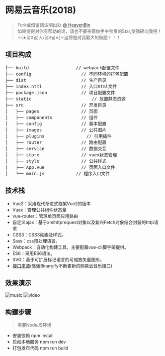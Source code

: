 # 网易云音乐(2018)

> Fork或借鉴请注明出处 [@ HeavenBin](https://github.com/HeavenBin/VueMusic)  
> 如果觉得对你有帮助的话，请也不要吝啬你手中宝贵的Star,使劲砸向我吧！ 
> ✧(∗≧ꇴ≦)人(≧ꈊ≦∗)✧这将是对我最大的鼓励！！！

## 项目构成
<pre>
├── build                  // webpack配置文件
├── config            		 // 不同环境的打包配置
├── dist               		 // 生产目录
├── index.html          	 // 入口html文件
├── package.json      		 // 项目配置文件
├── static       			     // 放置静态资源
├── src                		 // 开发目录
│   ├── pages     		     // 页面
│   ├── components     		 // 组件
│   ├── config     		     // 基本配置
│   ├── images     		     // 公共图片
│   ├── plugins     		   // 引用插件
│   ├── router     		     // 路由配置
│   ├── service         	 // 数据交互
│   ├── store     		     // vuex状态管理
│   ├── style     		     // 公共样式
│   ├── App.vue          	 // 页面入口文件
│   └── main.js       	   // 程序入口文件
</pre>

## 技术栈
+ Vue2：采用现代渐进式框架Vue2的版本
+ Vuex：管理公共组件状态量
+ vue-router：管理单页面应用路由
+ 自定义ajax：基于xmlhttprequest对象以及新兴Fetch对象结合封装的http请求
+ CSS3：CSS3动画及样式。
+ Sass：css预处理语言。
+ Webpack：自动化构建工具，主要配置vue-cli脚手架提供。
+ ES6：采用ES6语法。
+ SVG：基于可扩展标记语言的可缩放矢量图形。
+ [接口来源](https://github.com/Binaryify/NeteaseCloudMusicApi)(感谢Binaryify不断更新的网易云音乐接口)
## 效果演示
![music](https://github.com/HeavenBin/VueMusic/blob/master/music.gif)
![video](https://github.com/HeavenBin/VueMusic/blob/master/video.gif)
## 构建步骤
> 需要NodeJS环境

+ 安装依赖 npm install
+ 启动本地服务 npm run dev 
+ 打包发布代码 npm run build

